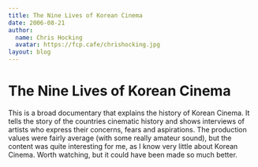 ```yaml
---
title: The Nine Lives of Korean Cinema
date: 2006-08-21
author:
  name: Chris Hocking
  avatar: https://fcp.cafe/chrishocking.jpg
layout: blog
---
```

# The Nine Lives of Korean Cinema

This is a broad documentary that explains the history of Korean Cinema. It tells the story of the countries cinematic history and shows interviews of artists who express their concerns, fears and aspirations. The production values were fairly average (with some really amateur sound), but the content was quite interesting for me, as I know very little about Korean Cinema. Worth watching, but it could have been made so much better.